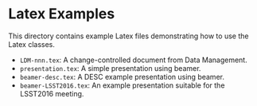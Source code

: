 # Latex Examples

This directory contains example Latex files demonstrating how to use the Latex classes.

* `LDM-nnn.tex`: A change-controlled document from Data Management.
* `presentation.tex`:  A simple presentation using beamer.
* `beamer-desc.tex`: A DESC example presentation using beamer.
* `beamer-LSST2016.tex`: An example presentation suitable for the LSST2016 meeting.
